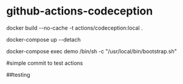 # github-actions-codeception

docker build --no-cache -t actions/codeception:local .

docker-compose up --detach

docker-compose exec demo /bin/sh -c "/usr/local/bin/bootstrap.sh"


#simple commit to test actions

##testing 